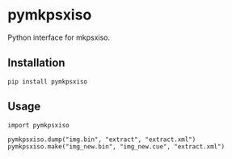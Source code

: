 # pymkpsxiso
Python interface for mkpsxiso.

## Installation
`pip install pymkpsxiso`

## Usage
```
import pymkpsxiso

pymkpsxiso.dump("img.bin", "extract", "extract.xml")
pymkpsxiso.make("img_new.bin", "img_new.cue", "extract.xml")
```
